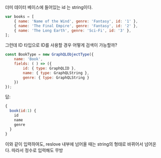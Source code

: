 더미 데이터 베이스에 들어있는 id 는 string이다.

```js
var books = [
    { name: 'Name of the Wind', genre: 'Fantasy', id: '1' },
    { name: 'The Final Empire', genre: 'Fantasy', id: '2' },
    { name: 'The Long Earth', genre: 'Sci-Fi', id: '3' },
];
```

그런데 ID 타입으로 ID를 사용할 경우 어떻게 검색이 가능할까?

```js
const BookType = new GraphQLObjectType({
    name: 'Book',
    fields: ( ) => ({
        id: { type: GraphQLID },
        name: { type: GraphQLString },
        genre: { type: GraphQLString }
    })
});
```

답:

```js
{
  book(id:1) {
    id
    name
    genre
  }
}
```

이와 같이 입력하여도, reslove 내부에 넘어올 때는 string의 형태로 바뀌어서 넘어온다. 따라서 정수로 입력해도 무방